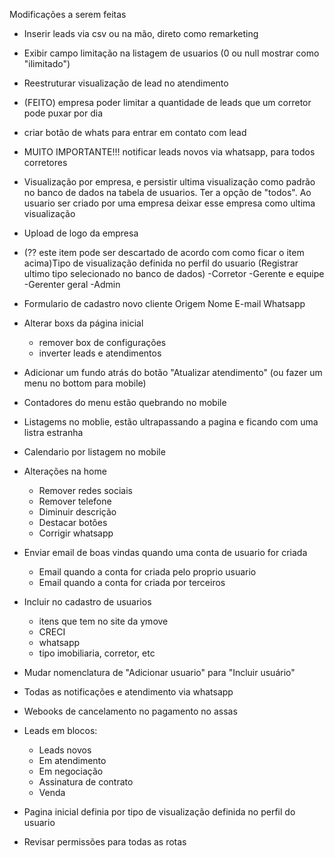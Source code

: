 Modificações a serem feitas


- Inserir leads via csv ou na mão, direto como remarketing

- Exibir campo limitação na listagem de usuarios (0 ou null mostrar como "ilimitado")

- Reestruturar visualização de lead no atendimento

- (FEITO) empresa poder limitar a quantidade de leads que um corretor pode puxar por dia

- criar botão de whats para entrar em contato com lead

- MUITO IMPORTANTE!!! notificar leads novos via whatsapp, para todos corretores

- Visualização por empresa, e persistir ultima visualização como padrão no banco de dados na tabela de usuarios. Ter a opção de "todos". Ao usuario ser criado por uma empresa deixar esse empresa como ultima visualização

- Upload de logo da empresa

- (?? este item pode ser descartado de acordo com como ficar o item acima)Tipo de visualização definida no perfil do usuario (Registrar ultimo tipo selecionado no banco de dados)
    -Corretor
    -Gerente e equipe
    -Gerenter geral
    -Admin 

- Formulario de cadastro novo cliente
        Origem
        Nome 
        E-mail
        Whatsapp

- Alterar boxs da página inicial
    - remover box de configurações
    - inverter leads e atendimentos

- Adicionar um fundo atrás do botão "Atualizar atendimento" (ou fazer um menu no bottom para mobile)

- Contadores do menu estão quebrando no mobile

- Listagems no moblie, estão ultrapassando a pagina e ficando com uma listra estranha

- Calendario por listagem no mobile

- Alterações na home
    - Remover redes sociais
    - Remover telefone
    - Diminuir descrição
    - Destacar botões
    - Corrigir whatsapp

- Enviar email de boas vindas quando uma conta de usuario for criada
    - Email quando a conta for criada pelo proprio usuario
    - Email quando a conta for criada por terceiros

- Incluir no cadastro de usuarios
    - itens que tem no site da ymove
    - CRECI
    - whatsapp
    - tipo imobiliaria, corretor, etc

- Mudar nomenclatura de "Adicionar usuario" para "Incluir usuário"

- Todas as notificações e atendimento via whatsapp

- Webooks de cancelamento no pagamento no assas

- Leads em blocos:
    - Leads novos
    - Em atendimento
    - Em negociação 
    - Assinatura de contrato
    - Venda

- Pagina inicial definia por tipo de visualização definida no perfil do usuario

- Revisar permissões para todas as rotas
